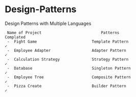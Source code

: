 # Design-Patterns
 
 Design Patterns with Multiple Languages
 
     Name of Project                          Patterns                         Complated
     -  Fight Game                        Template Pattern                        ✓
     -  Employee Adapter                  Adapter Pattern                         ✓
     -  Calculation Strategy              Strategy Pattern                        ✓
     -  Database                          Singleton Pattern                       ✓
     -  Employee Tree                     Composite Pattern                       ✓
     -  Pizza Create                      Builder Pattern                         ✓
